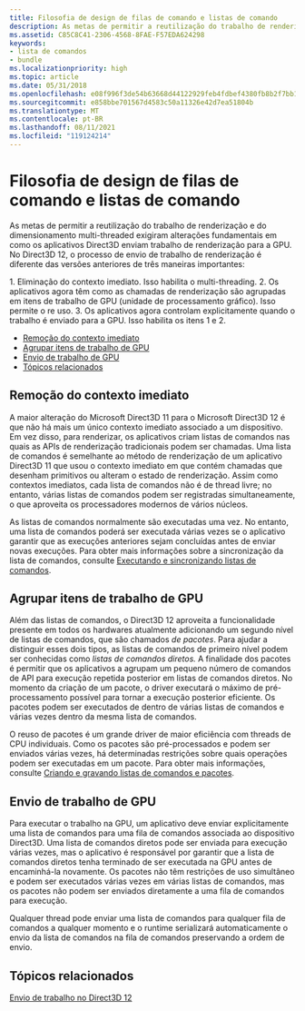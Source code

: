 ```yaml
---
title: Filosofia de design de filas de comando e listas de comando
description: As metas de permitir a reutilização do trabalho de renderização e do dimensionamento multi-threaded exigiram alterações fundamentais em como os aplicativos Direct3D enviam trabalho de renderização para a GPU.
ms.assetid: C85C8C41-2306-4568-8FAE-F57EDA624298
keywords:
- lista de comandos
- bundle
ms.localizationpriority: high
ms.topic: article
ms.date: 05/31/2018
ms.openlocfilehash: e08f996f3de54b63668d44122929feb4fdbef4380fb8b2f7bb1458f50fe274ef
ms.sourcegitcommit: e858bbe701567d4583c50a11326e42d7ea51804b
ms.translationtype: MT
ms.contentlocale: pt-BR
ms.lasthandoff: 08/11/2021
ms.locfileid: "119124214"
---
```

# <a name="design-philosophy-of-command-queues-and-command-lists"></a>Filosofia de design de filas de comando e listas de comando

As metas de permitir a reutilização do trabalho de renderização e do dimensionamento multi-threaded exigiram alterações fundamentais em como os aplicativos Direct3D enviam trabalho de renderização para a GPU. No Direct3D 12, o processo de envio de trabalho de renderização é diferente das versões anteriores de três maneiras importantes:

<dl> 1. Eliminação do contexto imediato. Isso habilita o multi-threading.  
2. Os aplicativos agora têm como as chamadas de renderização são agrupadas em itens de trabalho de GPU (unidade de processamento gráfico). Isso permite o re uso.  
3. Os aplicativos agora controlam explicitamente quando o trabalho é enviado para a GPU. Isso habilita os itens 1 e 2.  
</dl>

-   [Remoção do contexto imediato](#removal-of-the-immediate-context)
-   [Agrupar itens de trabalho de GPU](#grouping-of-gpu-work-items)
-   [Envio de trabalho de GPU](#gpu-work-submission)
-   [Tópicos relacionados](#related-topics)

## <a name="removal-of-the-immediate-context"></a>Remoção do contexto imediato

A maior alteração do Microsoft Direct3D 11 para o Microsoft Direct3D 12 é que não há mais um único contexto imediato associado a um dispositivo. Em vez disso, para renderizar, os aplicativos criam listas de comandos nas quais as APIs de renderização tradicionais podem ser chamadas. Uma lista de comandos é semelhante ao método de renderização de um aplicativo Direct3D 11 que usou o contexto imediato em que contém chamadas que desenham primitivos ou alteram o estado de renderização. Assim como contextos imediatos, cada lista de comandos não é de thread livre; no entanto, várias listas de comandos podem ser registradas simultaneamente, o que aproveita os processadores modernos de vários núcleos.

As listas de comandos normalmente são executadas uma vez. No entanto, uma lista de comandos poderá ser executada várias vezes se o aplicativo garantir que as execuções anteriores sejam concluídas antes de enviar novas execuções. Para obter mais informações sobre a sincronização da lista de comandos, consulte [Executando e sincronizando listas de comandos](executing-and-synchronizing-command-lists.md).

## <a name="grouping-of-gpu-work-items"></a>Agrupar itens de trabalho de GPU

Além das listas de comandos, o Direct3D 12 aproveita a funcionalidade presente em todos os hardwares atualmente adicionando um segundo nível de listas de comandos, que são chamados *de pacotes*. Para ajudar a distinguir esses dois tipos, as listas de comandos de primeiro nível podem ser conhecidas como *listas de comandos diretos.* A finalidade dos pacotes é permitir que os aplicativos a agrupam um pequeno número de comandos de API para execução repetida posterior em listas de comandos diretos. No momento da criação de um pacote, o driver executará o máximo de pré-processamento possível para tornar a execução posterior eficiente. Os pacotes podem ser executados de dentro de várias listas de comandos e várias vezes dentro da mesma lista de comandos.

O reuso de pacotes é um grande driver de maior eficiência com threads de CPU individuais. Como os pacotes são pré-processados e podem ser enviados várias vezes, há determinadas restrições sobre quais operações podem ser executadas em um pacote. Para obter mais informações, consulte [Criando e gravando listas de comandos e pacotes](recording-command-lists-and-bundles.md).

## <a name="gpu-work-submission"></a>Envio de trabalho de GPU

Para executar o trabalho na GPU, um aplicativo deve enviar explicitamente uma lista de comandos para uma fila de comandos associada ao dispositivo Direct3D. Uma lista de comandos diretos pode ser enviada para execução várias vezes, mas o aplicativo é responsável por garantir que a lista de comandos diretos tenha terminado de ser executada na GPU antes de encaminhá-la novamente. Os pacotes não têm restrições de uso simultâneo e podem ser executados várias vezes em várias listas de comandos, mas os pacotes não podem ser enviados diretamente a uma fila de comandos para execução.

Qualquer thread pode enviar uma lista de comandos para qualquer fila de comandos a qualquer momento e o runtime serializará automaticamente o envio da lista de comandos na fila de comandos preservando a ordem de envio.

## <a name="related-topics"></a>Tópicos relacionados

<dl> <dt>

[Envio de trabalho no Direct3D 12](command-queues-and-command-lists.md)
</dt> </dl>

 

 




